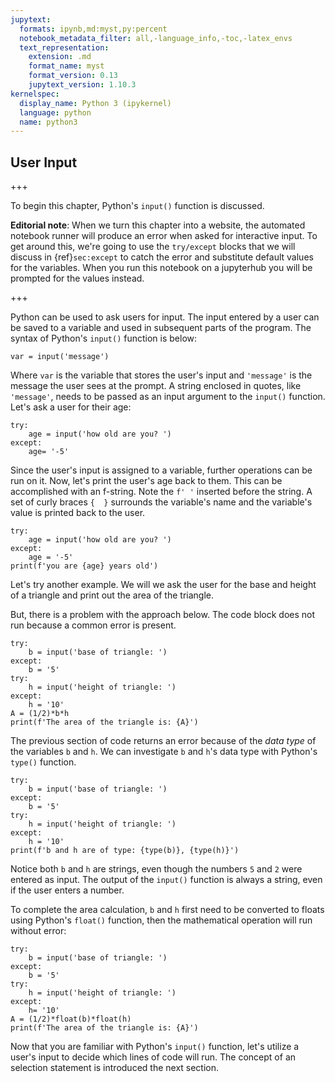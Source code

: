 ```yaml
---
jupytext:
  formats: ipynb,md:myst,py:percent
  notebook_metadata_filter: all,-language_info,-toc,-latex_envs
  text_representation:
    extension: .md
    format_name: myst
    format_version: 0.13
    jupytext_version: 1.10.3
kernelspec:
  display_name: Python 3 (ipykernel)
  language: python
  name: python3
---
```


## User Input

+++

To begin this chapter, Python's ```input()``` function is discussed.

**Editorial note**:  When we turn this chapter into a website, the automated notebook
runner will produce an error when asked for interactive input.  To get around this, we're going to
use the `try/except` blocks that we will discuss in {ref}`sec:except`
to catch the error and substitute default values for the variables.  When you run this notebook
on a jupyterhub you will be prompted for the values instead.

+++

Python can be used to ask users for input. The input entered by a user can be saved to a variable and used in subsequent parts of the program. The syntax of Python's ```input()``` function is below:

```
var = input('message')
```

Where ```var``` is the variable that stores the user's input and ```'message'``` is the message the user sees at the prompt. A string enclosed in quotes, like ```'message'```, needs to be passed as an input argument to the ```input()``` function.  Let's ask a user for their age:

```{code-cell} ipython3
try:
    age = input('how old are you? ')
except:
    age= '-5'
```

Since the user's input is assigned to a variable, further operations can be run on it. Now, let's print the user's age back to them. This can be accomplished with an f-string. Note the ```f' '``` inserted before the string. A set of curly braces ```{  }``` surrounds the variable's name and the variable's value is printed back to the user.

```{code-cell} ipython3
try:
    age = input('how old are you? ')
except:
    age = '-5'
print(f'you are {age} years old')
```

Let's try another example. We will we ask the user for the base and height of a triangle and print out the area of the triangle. 

But, there is a problem with the approach below. The code block does not run because a common error is present.

```{code-cell} ipython3
try:
    b = input('base of triangle: ')
except:
    b = '5'
try:
    h = input('height of triangle: ')
except:
    h = '10'
A = (1/2)*b*h
print(f'The area of the triangle is: {A}')
```

The previous section of code returns an error because of the _data type_ of the variables ```b``` and ```h```. We can investigate ```b``` and ```h```'s data type with Python's ```type()``` function.

```{code-cell} ipython3
try:
    b = input('base of triangle: ')
except:
    b = '5'
try:
    h = input('height of triangle: ')
except:
    h = '10'
print(f'b and h are of type: {type(b)}, {type(h)}')
```

Notice both ```b``` and ```h``` are strings, even though the numbers ```5``` and ```2``` were entered as input. The output of the ```input()``` function is always a string, even if the user enters a number. 

To complete the area calculation, ```b``` and ```h``` first need to be converted to floats using Python's ```float()``` function, then the mathematical operation will run without error:

```{code-cell} ipython3
try:
    b = input('base of triangle: ')
except:
    b = '5'
try:
    h = input('height of triangle: ')
except:
    h= '10'
A = (1/2)*float(b)*float(h)
print(f'The area of the triangle is: {A}')
```

Now that you are familiar with Python's ```input()``` function, let's utilize a user's input to decide which lines of code will run. The concept of an selection statement is introduced the next section.

```{code-cell} ipython3

```
